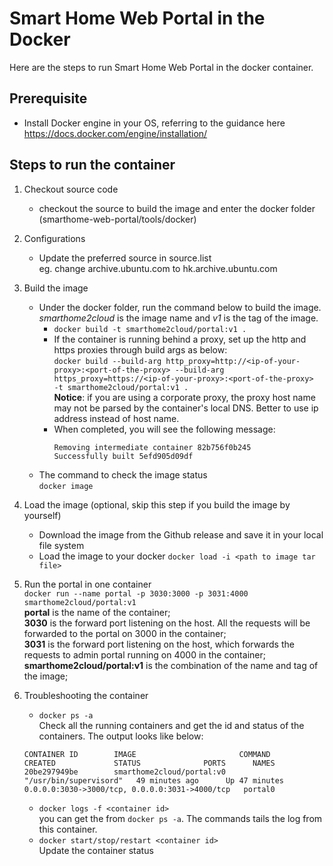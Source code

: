 Smart Home Web Portal in the Docker
===================================

Here are the steps to run Smart Home Web Portal in the docker container.

## Prerequisite
* Install Docker engine in your OS, referring to the guidance here https://docs.docker.com/engine/installation/ 

## Steps to run the container
1. Checkout source code
    * checkout the source to build the image and enter the docker folder (smarthome-web-portal/tools/docker)

2. Configurations
    * Update the preferred source in source.list    
      eg. change archive.ubuntu.com to hk.archive.ubuntu.com

3. Build the image
    * Under the docker folder, run the command below to build the image. *smarthome2cloud* is the image name and *v1* is the tag of the image.    
        * `docker build -t smarthome2cloud/portal:v1 .`    
        * If the container is running behind a proxy, set up the http and https proxies through build args as below:    
        `docker build --build-arg http_proxy=http://<ip-of-your-proxy>:<port-of-the-proxy> --build-arg  https_proxy=https://<ip-of-your-proxy>:<port-of-the-proxy>  -t smarthome2cloud/portal:v1 .`    
        **Notice**: if you are using a corporate proxy, the proxy host name may not be parsed by the container's local DNS. Better to use ip address instead of host name.     
        * When completed, you will see the following message:     
            ```    
            Removing intermediate container 82b756f0b245    
            Successfully built 5efd905d09df    
            ```       
    * The command to check the image status   
        `docker image`  

4. Load the image (optional, skip this step if you build the image by yourself)
    * Download the image from the Github release and save it in your local file system
    * Load the image to your docker 
    `docker load -i <path to image tar file>`
        
5. Run the portal in one container    
    `docker run --name portal -p 3030:3000 -p 3031:4000 smarthome2cloud/portal:v1 `    
    **portal** is the name of the container;    
    **3030** is the forward port listening on the host. All the requests will be forwarded to the portal on 3000 in the container;    
    **3031** is the forward port listening on the host, which forwards the requests to admin portal running on 4000 in the container;        
    **smarthome2cloud/portal:v1** is the combination of the name and tag of the image;    

6. Troubleshooting the container
    * `docker ps -a`     
    Check all the running containers and get the id and status of the containers. The output looks like below: 
    ```
    CONTAINER ID        IMAGE                       COMMAND                  CREATED             STATUS              PORTS      NAMES
    20be297949be        smarthome2cloud/portal:v0   "/usr/bin/supervisord"   49 minutes ago      Up 47 minutes       0.0.0.0:3030->3000/tcp, 0.0.0.0:3031->4000/tcp   portal0
    ```
    * `docker logs -f <container id>`    
   you can get the <container id> from `docker ps -a`. The commands tails the log from this container.
    * `docker start/stop/restart <container id>`    
    Update the container status
